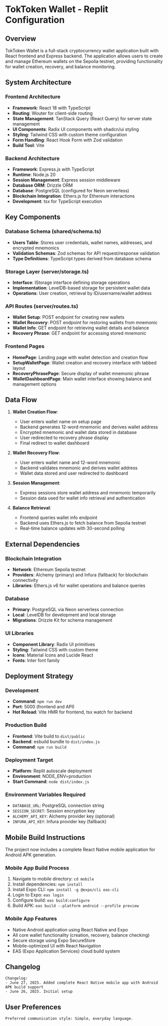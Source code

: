 # TokToken Wallet - Replit Configuration

## Overview

TokToken Wallet is a full-stack cryptocurrency wallet application built with React frontend and Express backend. The application allows users to create and manage Ethereum wallets on the Sepolia testnet, providing functionality for wallet creation, recovery, and balance monitoring.

## System Architecture

### Frontend Architecture
- **Framework**: React 18 with TypeScript
- **Routing**: Wouter for client-side routing
- **State Management**: TanStack Query (React Query) for server state management
- **UI Components**: Radix UI components with shadcn/ui styling
- **Styling**: Tailwind CSS with custom theme configuration
- **Form Handling**: React Hook Form with Zod validation
- **Build Tool**: Vite

### Backend Architecture
- **Framework**: Express.js with TypeScript
- **Runtime**: Node.js 20
- **Session Management**: Express session middleware
- **Database ORM**: Drizzle ORM
- **Database**: PostgreSQL (configured for Neon serverless)
- **Blockchain Integration**: Ethers.js for Ethereum interactions
- **Development**: tsx for TypeScript execution

## Key Components

### Database Schema (shared/schema.ts)
- **Users Table**: Stores user credentials, wallet names, addresses, and encrypted mnemonics
- **Validation Schemas**: Zod schemas for API request/response validation
- **Type Definitions**: TypeScript types derived from database schema

### Storage Layer (server/storage.ts)
- **Interface**: IStorage interface defining storage operations
- **Implementation**: LevelDB-based storage for persistent wallet data
- **Operations**: User creation, retrieval by ID/username/wallet address

### API Routes (server/routes.ts)
- **Wallet Setup**: POST endpoint for creating new wallets
- **Wallet Recovery**: POST endpoint for restoring wallets from mnemonic
- **Wallet Info**: GET endpoint for retrieving wallet details and balance
- **Recovery Phrase**: GET endpoint for accessing stored mnemonic

### Frontend Pages
- **HomePage**: Landing page with wallet detection and creation flow
- **SetupWalletPage**: Wallet creation and recovery interface with tabbed layout
- **RecoveryPhrasePage**: Secure display of wallet mnemonic phrase
- **WalletDashboardPage**: Main wallet interface showing balance and management options

## Data Flow

1. **Wallet Creation Flow**:
   - User enters wallet name on setup page
   - Backend generates 12-word mnemonic and derives wallet address
   - Encrypted mnemonic and wallet data stored in database
   - User redirected to recovery phrase display
   - Final redirect to wallet dashboard

2. **Wallet Recovery Flow**:
   - User enters wallet name and 12-word mnemonic
   - Backend validates mnemonic and derives wallet address
   - Wallet data stored and user redirected to dashboard

3. **Session Management**:
   - Express sessions store wallet address and mnemonic temporarily
   - Session data used for wallet info retrieval and authentication

4. **Balance Retrieval**:
   - Frontend queries wallet info endpoint
   - Backend uses Ethers.js to fetch balance from Sepolia testnet
   - Real-time balance updates with 30-second polling

## External Dependencies

### Blockchain Integration
- **Network**: Ethereum Sepolia testnet
- **Providers**: Alchemy (primary) and Infura (fallback) for blockchain connectivity
- **Libraries**: Ethers.js v6 for wallet operations and balance queries

### Database
- **Primary**: PostgreSQL via Neon serverless connection
- **Local**: LevelDB for development and local storage
- **Migrations**: Drizzle Kit for schema management

### UI Libraries
- **Component Library**: Radix UI primitives
- **Styling**: Tailwind CSS with custom theme
- **Icons**: Material Icons and Lucide React
- **Fonts**: Inter font family

## Deployment Strategy

### Development
- **Command**: `npm run dev`
- **Port**: 5000 (frontend and API)
- **Hot Reload**: Vite HMR for frontend, tsx watch for backend

### Production Build
- **Frontend**: Vite build to `dist/public`
- **Backend**: esbuild bundle to `dist/index.js`
- **Command**: `npm run build`

### Deployment Target
- **Platform**: Replit autoscale deployment
- **Environment**: NODE_ENV=production
- **Start Command**: `node dist/index.js`

### Environment Variables Required
- `DATABASE_URL`: PostgreSQL connection string
- `SESSION_SECRET`: Session encryption key
- `ALCHEMY_API_KEY`: Alchemy provider key (optional)
- `INFURA_API_KEY`: Infura provider key (fallback)

## Mobile Build Instructions

The project now includes a complete React Native mobile application for Android APK generation.

### Mobile App Build Process
1. Navigate to mobile directory: `cd mobile`
2. Install dependencies: `npm install`
3. Install Expo CLI: `npm install -g @expo/cli eas-cli`
4. Login to Expo: `eas login`
5. Configure build: `eas build:configure`
6. Build APK: `eas build --platform android --profile preview`

### Mobile App Features
- Native Android application using React Native and Expo
- All core wallet functionality (creation, recovery, balance checking)
- Secure storage using Expo SecureStore
- Mobile-optimized UI with React Navigation
- EAS (Expo Application Services) cloud build system

## Changelog

```
Changelog:
- June 27, 2025. Added complete React Native mobile app with Android APK build support
- June 26, 2025. Initial setup
```

## User Preferences

```
Preferred communication style: Simple, everyday language.
```